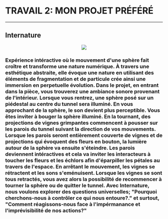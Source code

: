 # TRAVAIL 2: MON PROJET PRÉFÉRÉ
****
## Internature

<p align="center" width="100%">
<img src="./internature_04.webp"/> 
</p>

### Expérience intéractive où le mouvement d'une sphère fait croître et transforme une nature numérique. À travers une esthétique abstraite, elle évoque une nature en utilisant des éléments de fragmentation et de particule crée ainsi une immersion en perpetuelle évolution. Dans le projet, en entrant dans la pièce, vous trouverez une ambiance sonore provenant de l'intérieur. Lorsque vous rentrez, une sphère posé sur un piédestal au centre du tunnel sera illuminé. En vous approchant de la sphère, le son devient plus perceptible. Vous êtes inviter à bouger la sphère illuminé. En la tournant, des projections de vignes grimpantes commencent à pousser sur les parois du tunnel suivant la direction de vos mouvements. Lorsque les parois seront entièrement couverte de vignes et de projections qui évoquent des fleurs en bouton, la lumière autour de la sphère va ensuite s'éteindre. Les parois deviennent intéractives et cela va inviter les interacteurs à toucher les fleurs et les échlors afin d'éparpiller les pétales au travers de l'espace. En arrêtant le mouvement, les vignes se rétractent et les sons s'eménuisent. Lorsque les vignes se sont tous retractés, vous avez alors la possibilité de recommencer à tourner la sphère ou de quitter le tunnel. Avec Internature, nous voulons explorer des questions universelles; "Pourquoi cherchons-nous à contrôler ce qui nous entoure?." et surtout, "Comment réagissons-nous face à l'impérmanance et l'imprévisibilité de nos actions?"
